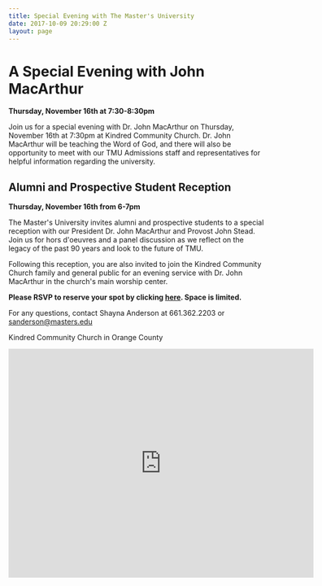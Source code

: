 ```yaml
---
title: Special Evening with The Master's University
date: 2017-10-09 20:29:00 Z
layout: page
---
```


# A Special Evening with John MacArthur

**Thursday, November 16th at 7:30-8:30pm**

Join us for a special evening with Dr. John MacArthur on Thursday, November 16th at 7:30pm at Kindred Community Church. Dr. John MacArthur will be teaching the Word of God, and there will also be opportunity to meet with our TMU Admissions staff and representatives for helpful information regarding the university.

## Alumni and Prospective Student Reception

**Thursday, November 16th from 6-7pm**

The Master's University invites alumni and prospective students to a special reception with our President Dr. John MacArthur and Provost John Stead. Join us for hors d'oeuvres and a panel discussion as we reflect on the legacy of the past 90 years and look to the future of TMU.

Following this reception, you are also invited to join the Kindred Community Church family and general public for an evening service with Dr. John MacArthur in the church's main worship center.

**Please RSVP to reserve your spot by clicking [here](https://app.mobilecause.com/f/1k4e/n). Space is limited.**

For any questions, contact Shayna Anderson at 661.362.2203 or [sanderson@masters.edu](mailto:sanderson@masters.edu)

Kindred Community Church in Orange County

<iframe src="https://www.google.com/maps/embed?pb=!1m14!1m8!1m3!1d13251.897230909233!2d-117.722979!3d33.864553!3m2!1i1024!2i768!4f13.1!3m3!1m2!1s0x0%3A0x2f7b1722ef028651!2sKindred\+Community\+Church!5e0!3m2!1sen!2sus!4v1507581650928" width="600" height="450" frameborder="0" style="border:0" allowfullscreen></iframe>